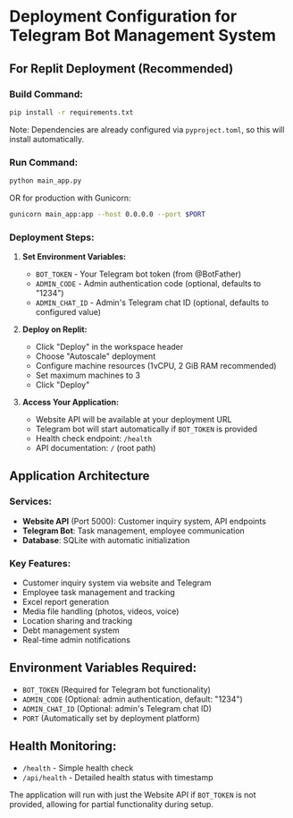 # Deployment Configuration for Telegram Bot Management System

## For Replit Deployment (Recommended)

### Build Command:
```bash
pip install -r requirements.txt
```
Note: Dependencies are already configured via `pyproject.toml`, so this will install automatically.

### Run Command:
```bash
python main_app.py
```
OR for production with Gunicorn:
```bash
gunicorn main_app:app --host 0.0.0.0 --port $PORT
```

### Deployment Steps:

1. **Set Environment Variables:**
   - `BOT_TOKEN` - Your Telegram bot token (from @BotFather)
   - `ADMIN_CODE` - Admin authentication code (optional, defaults to "1234")
   - `ADMIN_CHAT_ID` - Admin's Telegram chat ID (optional, defaults to configured value)

2. **Deploy on Replit:**
   - Click "Deploy" in the workspace header
   - Choose "Autoscale" deployment
   - Configure machine resources (1vCPU, 2 GiB RAM recommended)
   - Set maximum machines to 3
   - Click "Deploy"

3. **Access Your Application:**
   - Website API will be available at your deployment URL
   - Telegram bot will start automatically if `BOT_TOKEN` is provided
   - Health check endpoint: `/health`
   - API documentation: `/` (root path)

## Application Architecture

### Services:
- **Website API** (Port 5000): Customer inquiry system, API endpoints
- **Telegram Bot**: Task management, employee communication
- **Database**: SQLite with automatic initialization

### Key Features:
- Customer inquiry system via website and Telegram
- Employee task management and tracking
- Excel report generation
- Media file handling (photos, videos, voice)
- Location sharing and tracking
- Debt management system
- Real-time admin notifications

## Environment Variables Required:
- `BOT_TOKEN` (Required for Telegram bot functionality)
- `ADMIN_CODE` (Optional: admin authentication, default: "1234")
- `ADMIN_CHAT_ID` (Optional: admin's Telegram chat ID)
- `PORT` (Automatically set by deployment platform)

## Health Monitoring:
- `/health` - Simple health check
- `/api/health` - Detailed health status with timestamp

The application will run with just the Website API if `BOT_TOKEN` is not provided, allowing for partial functionality during setup.